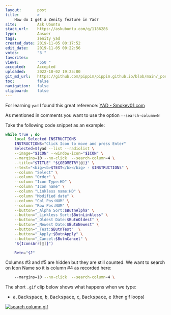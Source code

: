 ```yaml
---
layout:       post
title:        >
    How do I get a Zenity feature in Yad?
site:         Ask Ubuntu
stack_url:    https://askubuntu.com/q/1186286
type:         Answer
tags:         zenity yad
created_date: 2019-11-05 00:17:52
edit_date:    2019-11-05 00:22:56
votes:        "3 "
favorites:    
views:        "550 "
accepted:     Accepted
uploaded:     2022-10-02 19:25:00
git_md_url:   https://github.com/pippim/pippim.github.io/blob/main/_posts/2019/2019-11-05-How-do-I-get-a-Zenity-feature-in-Yad_.md
toc:          false
navigation:   false
clipboard:    false
---
```


For learning `yad` I found this great reference: [YAD - Smokey01.com][1]



As mentioned in comments you want to use the option `--search-column=N`

Take the following code snippet as an example:

``` bash
while true ; do
    local Selected INSTRUCTIONS
    INSTRUCTIONS="Click Icon to move and press Enter"
    Selected=$(yad --list --radiolist \
    --image="$ICON" --window-icon="$ICON" \
    --margins=10 --no-click  --search-column=4 \
    --title="$TITLE" "${GEOMETRY[@]}" \
    --text="<big><b>$TEXT</b></big> - $INSTRUCTIONS" \
    --column "Select" \
    --column "Order" \
    --column "Icon Type:HD" \
    --column "Icon name" \
    --column "Linkless name:HD" \
    --column "Modified date" \
    --column "Col Pos:NUM" \
    --column "Row Pos:NUM" \
    --button="_Alpha Sort:$ButnAlpha" \
    --button="_Linkless Sort:$ButnLinkless" \
    --button="_Oldest Date:$ButnOldest" \
    --button="_Newest Date:$ButnNewest" \
    --button="_Test:$ButnTest"  \
    --button="_Apply:$ButnApply" \
    --button="_Cancel:$ButnCancel" \
    "${IconsArr[@]}")

    Retn="$?"
```

Columns #3 and #5 are hidden but they are still counted. We want to search on Icon Name so it is column #4 as recorded here:

``` bash
    --margins=10 --no-click  --search-column=4 \
```

The short `.gif` clip below shows what happens when we type:

- <kbd>a</kbd>, <kbd>Backspace</kbd>, <kbd>b</kbd>, <kbd>Backspace</kbd>, <kbd>c</kbd>, <kbd>Backspace</kbd>, <kbd>e</kbd> (then gif loops)

[![search column.gif][2]][2]


  [1]: http://smokey01.com/yad/
  [2]: https://i.stack.imgur.com/pCVyz.gif
